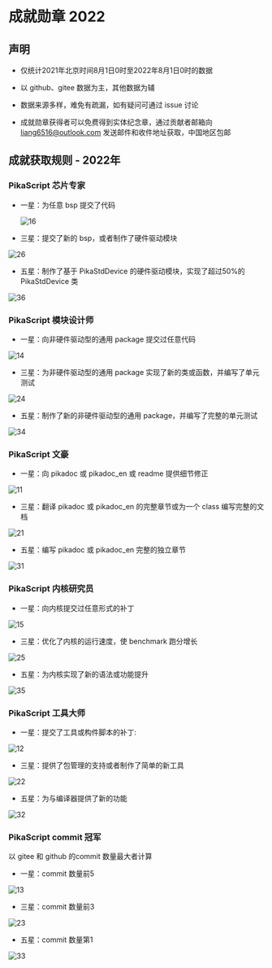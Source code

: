 # 成就勋章 2022

## 声明

- 仅统计2021年北京时间8月1日0时至2022年8月1日0时的数据

- 以 github、gitee 数据为主，其他数据为辅

- 数据来源多样，难免有疏漏，如有疑问可通过 issue 讨论

- 成就勋章获得者可以免费得到实体纪念章，通过贡献者邮箱向 liang6516@outlook.com 发送邮件和收件地址获取，中国地区包邮

## 成就获取规则 - 2022年

### PikaScript 芯片专家

- 一星：为任意 bsp 提交了代码

  ![16](C:\Users\liang\Desktop\pika_icon\16.png)

- 三星：提交了新的 bsp，或者制作了硬件驱动模块

![26](C:\Users\liang\Desktop\pika_icon\26.png)

- 五星：制作了基于 PikaStdDevice  的硬件驱动模块，实现了超过50%的 PikaStdDevice 类

![36](C:\Users\liang\Desktop\pika_icon\36.png)

### PikaScript 模块设计师

- 一星：向非硬件驱动型的通用 package 提交过任意代码

![14](C:\Users\liang\Desktop\pika_icon\14.png)

- 三星：为非硬件驱动型的通用  package 实现了新的类或函数，并编写了单元测试

![24](C:\Users\liang\Desktop\pika_icon\24.png)

- 五星：制作了新的非硬件驱动型的通用 package，并编写了完整的单元测试

![34](C:\Users\liang\Desktop\pika_icon\34.png)

### PikaScript 文豪

- 一星：向 pikadoc 或 pikadoc_en 或 readme 提供细节修正

![11](C:\Users\liang\Desktop\pika_icon\11.png)

- 三星：翻译 pikadoc 或 pikadoc_en 的完整章节或为一个 class 编写完整的文档

![21](C:\Users\liang\Desktop\pika_icon\21.png)

- 五星：编写 pikadoc 或 pikadoc_en 完整的独立章节

![31](C:\Users\liang\Desktop\pika_icon\31.png)

### PikaScript 内核研究员

- 一星：向内核提交过任意形式的补丁

![15](C:\Users\liang\Desktop\pika_icon\15.png)

- 三星：优化了内核的运行速度，使 benchmark 跑分增长

![25](C:\Users\liang\Desktop\pika_icon\25.png)

- 五星：为内核实现了新的语法或功能提升

![35](C:\Users\liang\Desktop\pika_icon\35.png)

### PikaScript 工具大师

- 一星：提交了工具或构件脚本的补丁:

![12](C:\Users\liang\Desktop\pika_icon\12.png)

- 三星：提供了包管理的支持或者制作了简单的新工具

![22](C:\Users\liang\Desktop\pika_icon\22.png)

- 五星：为与编译器提供了新的功能

![32](C:\Users\liang\Desktop\pika_icon\32.png)

### PikaScript commit 冠军

以 gitee 和 github 的commit 数量最大者计算

- 一星：commit 数量前5

![13](C:\Users\liang\Desktop\pika_icon\13.png)

- 三星：commit 数量前3

![23](C:\Users\liang\Desktop\pika_icon\23.png)

- 五星：commit 数量第1

![33](C:\Users\liang\Desktop\pika_icon\33.png)
